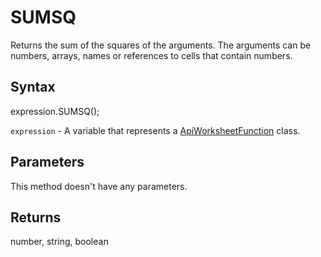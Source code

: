 # SUMSQ

Returns the sum of the squares of the arguments. The arguments can be numbers, arrays, names or references to cells that contain numbers.

## Syntax

expression.SUMSQ();

`expression` - A variable that represents a [ApiWorksheetFunction](../ApiWorksheetFunction.md) class.

## Parameters

This method doesn't have any parameters.

## Returns

number, string, boolean